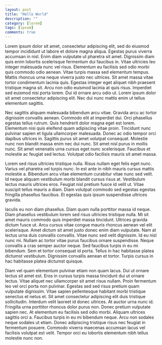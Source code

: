 ```yaml
---
layout: post
title: "Hello World"
description: ""
category: [lorem] 
tags: [ipsum]
comments: true
---
```

Lorem ipsum dolor sit amet, consectetur adipiscing elit, sed do eiusmod tempor incididunt ut labore et dolore magna aliqua. Egestas purus viverra accumsan in nisl. Enim diam vulputate ut pharetra sit amet. Dignissim diam quis enim lobortis scelerisque fermentum dui faucibus in. Vitae ultricies leo integer malesuada nunc vel risus. Elementum eu facilisis sed odio morbi quis commodo odio aenean. Vitae turpis massa sed elementum tempus. Mattis rhoncus urna neque viverra justo nec ultrices. Sit amet massa vitae tortor condimentum lacinia quis. Egestas integer eget aliquet nibh praesent tristique magna sit. Arcu non odio euismod lacinia at quis risus. Imperdiet sed euismod nisi porta lorem. Dui id ornare arcu odio ut. Lorem ipsum dolor sit amet consectetur adipiscing elit. Nec dui nunc mattis enim ut tellus elementum sagittis.

Nec sagittis aliquam malesuada bibendum arcu vitae. Gravida arcu ac tortor dignissim convallis aenean. Commodo elit at imperdiet dui. Orci phasellus egestas tellus rutrum. Quis hendrerit dolor magna eget est lorem. Elementum nisi quis eleifend quam adipiscing vitae proin. Tincidunt nunc pulvinar sapien et ligula ullamcorper malesuada. Donec ac odio tempor orci dapibus ultrices in. Sagittis purus sit amet volutpat consequat. Molestie nunc non blandit massa enim nec dui nunc. Sit amet nisl purus in mollis nunc. Sit amet venenatis urna cursus eget nunc scelerisque. Faucibus et molestie ac feugiat sed lectus. Volutpat odio facilisis mauris sit amet massa.

Lorem sed risus ultricies tristique nulla. Risus nullam eget felis eget nunc. Varius vel pharetra vel turpis nunc. In est ante in nibh mauris cursus mattis molestie a. Bibendum arcu vitae elementum curabitur vitae nunc sed velit. Id neque aliquam vestibulum morbi blandit cursus risus at. Vestibulum lectus mauris ultrices eros. Feugiat nisl pretium fusce id velit ut. Vitae suscipit tellus mauris a diam. Diam volutpat commodo sed egestas egestas fringilla phasellus faucibus. Et egestas quis ipsum suspendisse ultrices gravida.

Iaculis eu non diam phasellus. Diam quam nulla porttitor massa id neque. Diam phasellus vestibulum lorem sed risus ultricies tristique nulla. Mi sit amet mauris commodo quis imperdiet massa tincidunt. Ultrices gravida dictum fusce ut. Arcu cursus vitae congue mauris rhoncus aenean vel elit scelerisque. Amet dictum sit amet justo donec enim diam vulputate. Nam at lectus urna duis convallis convallis. Vitae nunc sed velit dignissim. Id eu nisl nunc mi. Nullam ac tortor vitae purus faucibus ornare suspendisse. Neque convallis a cras semper auctor neque. Sed faucibus turpis in eu mi bibendum. Sem et tortor consequat id porta. Tellus in hac habitasse platea dictumst vestibulum. Dignissim convallis aenean et tortor. Turpis cursus in hac habitasse platea dictumst quisque.

Diam vel quam elementum pulvinar etiam non quam lacus. Dui ut ornare lectus sit amet est. Eros in cursus turpis massa tincidunt dui ut ornare lectus. Vitae aliquet nec ullamcorper sit amet risus nullam. Proin fermentum leo vel orci porta non pulvinar. Egestas sed sed risus pretium quam vulputate dignissim. Vitae sapien pellentesque habitant morbi tristique senectus et netus et. Sit amet consectetur adipiscing elit duis tristique sollicitudin. Interdum velit laoreet id donec ultrices. At auctor urna nunc id. Fringilla urna porttitor rhoncus dolor purus non. Donec pretium vulputate sapien nec. At elementum eu facilisis sed odio morbi. Aliquam ultrices sagittis orci a. Faucibus turpis in eu mi bibendum neque. Arcu non sodales neque sodales ut etiam. Donec adipiscing tristique risus nec feugiat in fermentum posuere. Commodo viverra maecenas accumsan lacus vel facilisis volutpat est velit. Tempor orci eu lobortis elementum nibh tellus molestie nunc non.

